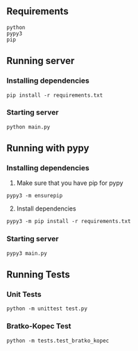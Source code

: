 
## Requirements

```
python
pypy3
pip
```
## Running server
### Installing dependencies

`pip install -r requirements.txt`

### Starting server

`python main.py`
## Running with pypy

### Installing dependencies

1. Make sure that you have pip for pypy

`pypy3 -m ensurepip`

2. Install dependencies

`pypy3 -m pip install -r requirements.txt`
### Starting server

`pypy3 main.py`

## Running Tests

### Unit Tests

`python -m unittest test.py`
### Bratko-Kopec Test

`python -m tests.test_bratko_kopec`